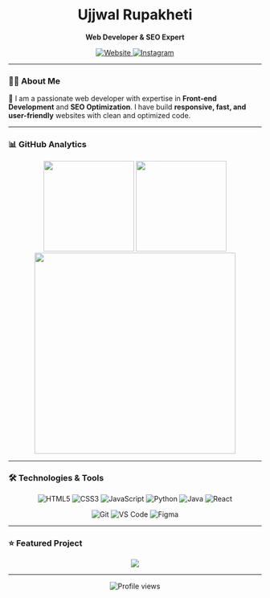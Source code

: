 <div align="center">
  <h1>Ujjwal Rupakheti</h1>
  <p><strong>Web Developer & SEO Expert</strong></p>
  
  <a href="https://ujjwalrupakheti.com.np" target="_blank">
    <img src="https://img.shields.io/badge/Website-ujjwalrupakheti.com.np-00C7B7?style=for-the-badge&logo=netlify&logoColor=white" alt="Website">
  </a>
  
  <a href="https://www.instagram.com/mr.uzaldahal/" target="_blank">
    <img src="https://img.shields.io/badge/Instagram-E4405F?style=for-the-badge&logo=instagram&logoColor=white" alt="Instagram">
  </a>
</div>

---

### 👨‍💻 About Me

🚀 I am a passionate web developer with expertise in **Front-end Development** and **SEO Optimization**. I have build **responsive, fast, and user-friendly** websites with clean and optimized code.

---

### 📊 GitHub Analytics

<div align="center">
  <img height="180em" src="https://github-readme-stats.vercel.app/api?username=Ujjwal-Gits&show_icons=true&theme=algolia&include_all_commits=true&count_private=true&hide_border=true" />
  <img height="180em" src="https://github-readme-streak-stats.herokuapp.com/?user=Ujjwal-Gits&theme=algolia&hide_border=true" />
</div>

<div align="center">
  <img width="400em" src="https://github-readme-stats.vercel.app/api/top-langs/?username=Ujjwal-Gits&layout=compact&langs_count=8&theme=algolia&hide_border=true" />
</div>

---

### 🛠️ Technologies & Tools

<div align="center">
  
  ![HTML5](https://img.shields.io/badge/HTML5-E34F26?style=for-the-badge&logo=html5&logoColor=white)
  ![CSS3](https://img.shields.io/badge/CSS3-1572B6?style=for-the-badge&logo=css3&logoColor=white)
  ![JavaScript](https://img.shields.io/badge/JavaScript-F7DF1E?style=for-the-badge&logo=javascript&logoColor=black)
  ![Python](https://img.shields.io/badge/Python-3776AB?style=for-the-badge&logo=python&logoColor=white)
  ![Java](https://img.shields.io/badge/Java-ED8B00?style=for-the-badge&logo=java&logoColor=white)
  ![React](https://img.shields.io/badge/React-20232A?style=for-the-badge&logo=react&logoColor=61DAFB)
  
  ![Git](https://img.shields.io/badge/Git-F05032?style=for-the-badge&logo=git&logoColor=white)
  ![VS Code](https://img.shields.io/badge/VS_Code-007ACC?style=for-the-badge&logo=visual-studio-code&logoColor=white)
  ![Figma](https://img.shields.io/badge/Figma-F24E1E?style=for-the-badge&logo=figma&logoColor=white)
  
</div>

---

### ⭐ Featured Project

<div align="center">
  <a href="https://github.com/Ujjwal-Gits/watch-Ecommerce">
    <img align="center" src="https://github-readme-stats.vercel.app/api/pin/?username=Ujjwal-Gits&repo=watch-Ecommerce&theme=algolia&hide_border=true" />
  </a>
</div>

---

<div align="center">
  <img src="https://komarev.com/ghpvc/?username=Ujjwal-Gits&color=blueviolet&style=for-the-badge" alt="Profile views" />
</div>
